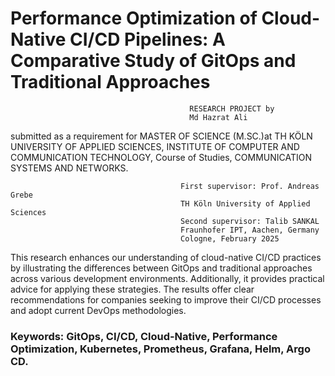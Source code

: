 # Performance Optimization of Cloud-Native CI/CD Pipelines: A Comparative Study of GitOps and Traditional Approaches 

                                            RESEARCH PROJECT by
                                            Md Hazrat Ali
submitted as a requirement for MASTER OF SCIENCE (M.SC.)at TH KÖLN UNIVERSITY OF APPLIED SCIENCES,  INSTITUTE OF COMPUTER AND COMMUNICATION TECHNOLOGY, Course of Studies, COMMUNICATION SYSTEMS AND NETWORKS.
                                  
                                          First supervisor: Prof. Andreas Grebe
                                          TH Köln University of Applied Sciences
                                          Second supervisor: Talib SANKAL
                                          Fraunhofer IPT, Aachen, Germany
                                          Cologne, February 2025

This research enhances our understanding of cloud-native CI/CD practices by illustrating the differences between GitOps and traditional approaches across various development environments. Additionally, it provides practical advice for applying these strategies. The results offer clear recommendations for companies seeking to improve their CI/CD processes and adopt current DevOps methodologies.

### Keywords: GitOps, CI/CD, Cloud-Native, Performance Optimization, Kubernetes, Prometheus, Grafana, Helm, Argo CD.                                      
